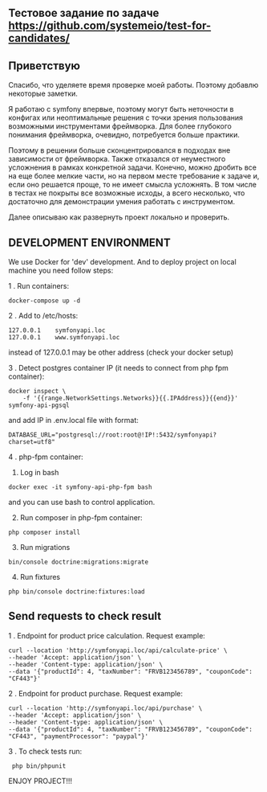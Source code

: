 Тестовое задание по задаче <a href="https://github.com/systemeio/test-for-candidates/"> https://github.com/systemeio/test-for-candidates/ </a>
-----------------------
Приветствую
-----------------------
Спасибо, что уделяете время проверке моей работы. Поэтому добавлю некоторые заметки.

Я работаю с symfony впервые, поэтому могут быть неточности в конфигах или
неоптимальные решения с точки зрения пользования возможными инструментами фреймворка.
Для более глубокого понимания фреймворка, очевидно, потребуется больше практики.

Поэтому в решении больше сконцентрировался в подходах вне зависимости от фреймворка.
Также отказался от неуместного усложнения в рамках конкретной задачи.
Конечно, можно дробить все на еще более мелкие части, но на первом месте
требование к задаче и, если оно решается проще, то не имеет смысла усложнять.
В том числе в тестах не покрыты все возможные исходы, а всего несколько,
что достаточно для демонстрации умения работать с инструментом.

Далее описываю как развернуть проект локально и проверить.

DEVELOPMENT ENVIRONMENT
-----------------------
We use Docker for 'dev' development. And to deploy project on local machine you need follow steps:

1 . Run containers:
```
docker-compose up -d
```

2 . Add to /etc/hosts:
```
127.0.0.1    symfonyapi.loc
127.0.0.1    www.symfonyapi.loc
```
instead of 127.0.0.1 may be other address (check your docker setup)

3 . Detect postgres container IP (it needs to connect from php fpm container):
```
docker inspect \
    -f '{{range.NetworkSettings.Networks}}{{.IPAddress}}{{end}}' symfony-api-pgsql
```
and add IP in .env.local file with format:
```
DATABASE_URL="postgresql://root:root@!IP!:5432/symfonyapi?charset=utf8"
```

4 . php-fpm container:

1. Log in bash
```
docker exec -it symfony-api-php-fpm bash
```
and you can use bash to control application.

2. Run composer in php-fpm container:
```
php composer install
```
3. Run migrations
```
bin/console doctrine:migrations:migrate
```
4. Run fixtures
```
php bin/console doctrine:fixtures:load
```

Send requests to check result
-----------------------
1 . Endpoint for product price calculation. Request example:
```
curl --location 'http://symfonyapi.loc/api/calculate-price' \
--header 'Accept: application/json' \
--header 'Content-type: application/json' \
--data '{"productId": 4, "taxNumber": "FRVB123456789", "couponCode": "CF443"}'
```

2 . Endpoint for product purchase. Request example:
```
curl --location 'http://symfonyapi.loc/api/purchase' \
--header 'Accept: application/json' \
--header 'Content-type: application/json' \
--data '{"productId": 4, "taxNumber": "FRVB123456789", "couponCode": "CF443", "paymentProcessor": "paypal"}'
```

3 . To check tests run:
```
 php bin/phpunit
 ```

ENJOY PROJECT!!!
